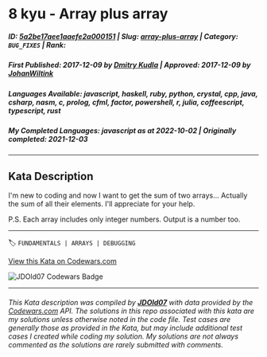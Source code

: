 # 8 kyu - Array plus array

##### **ID**: [5a2be17aee1aaefe2a000151](https://www.codewars.com/kata/5a2be17aee1aaefe2a000151) | **Slug**: [array-plus-array](https://www.codewars.com/kata/5a2be17aee1aaefe2a000151) | **Category**: `BUG_FIXES` | **Rank**: <span style="color:white">8 kyu</span>

##### **First Published**: 2017-12-09 ***by*** [Dmitry Kudla](https://www.codewars.com/users/Dmitry%20Kudla) | **Approved**: 2017-12-09 ***by*** [JohanWiltink](https://www.codewars.com/users/JohanWiltink)

##### **Languages Available**: javascript, haskell, ruby, python, crystal, cpp, java, csharp, nasm, c, prolog, cfml, factor, powershell, r, julia, coffeescript, typescript, rust

##### **My Completed Languages**: javascript ***as at*** 2022-10-02 | **Originally completed**: 2021-12-03

---

## Kata Description


I'm new to coding and now I want to get the sum of two arrays... Actually the sum of all their elements. I'll appreciate for your help.



P.S. Each array includes only integer numbers. Output is a number too.

---


🏷 `FUNDAMENTALS | ARRAYS | DEBUGGING`


[View this Kata on Codewars.com](https://www.codewars.com/kata/5a2be17aee1aaefe2a000151)

![](https://www.codewars.com/users/jdold07/badges/large "JDOld07 Codewars Badge")

---

###### *This Kata description was compiled by [**JDOld07**](https://tpstech.dev) with data provided by the [Codewars.com](https://www.codewars.com) API.  The solutions in this repo associated with this kata are my solutions unless otherwise noted in the code file.  Test cases are generally those as provided in the Kata, but may include additional test cases I created while coding my solution.  My solutions are not always commented as the solutions are rarely submitted with comments.*
